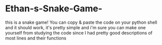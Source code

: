 # Ethan-s-Snake-Game-
this is a snake game!
You can copy & paste the code on your python shell and it should work, it's pretty simple and i'm sure you can make one yourself from studying the code since I had pretty good descriptions of most lines and their functions
